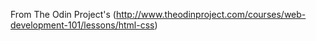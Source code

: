 From The Odin Project's (http://www.theodinproject.com/courses/web-development-101/lessons/html-css)